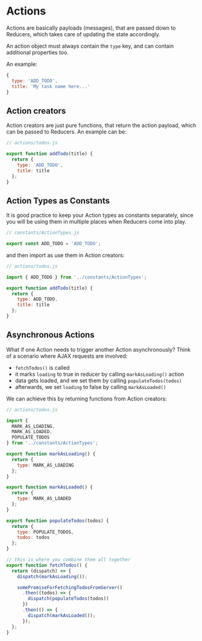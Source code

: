 # Actions

Actions are basically payloads (messages), that are passed down to Reducers, which takes care of updating the state accordingly.

An action object must always contain the `type` key, and can contain additional properties too.

An example:

```js
{
  type: 'ADD_TODO',
  title: 'My task name here...'
}
```

## Action creators

Action creators are just pure functions, that return the action payload, which can be passed to Reducers. An example can be:

```js
// actions/todos.js

export function addTodo(title) {
  return {
    type: 'ADD_TODO',
    title: title
  };
}
```

## Action Types as Constants

It is good practice to keep your Action types as constants separately, since you will be using them in multiple places when Reducers come into play.

```js
// constants/ActionTypes.js

export const ADD_TODO = 'ADD_TODO';
```

and then import as use them in Action creators:

```js
// actions/todos.js

import { ADD_TODO } from '../constants/ActionTypes';

export function addTodo(title) {
  return {
    type: ADD_TODO,
    title: title
  };
}
```

## Asynchronous Actions

What if one Action needs to trigger another Action asynchronously? Think of a scenario where AJAX requests are involved:

* `fetchTodos()` is called
* it marks `loading` to true in reducer by calling `markAsLoading()` action
* data gets loaded, and we set them by calling `populateTodos(todos)`
* afterwards, we set `loading` to false by calling `markAsLoaded()`

We can achieve this by returning functions from Action creators:

```js
// actions/todos.js

import {
  MARK_AS_LOADING,
  MARK_AS_LOADED,
  POPULATE_TODOS
} from '../constants/ActionTypes';

export function markAsLoading() {
  return {
    type: MARK_AS_LOADING
  };
}

export function markAsLoaded() {
  return {
    type: MARK_AS_LOADED
  };
}

export function populateTodos(todos) {
  return {
    type: POPULATE_TODOS,
    todos: todos
  };
}

// this is where you combine them all together
export function fetchTodos() {
  return (dispatch) => {
    dispatch(markAsLoading());

    somePromiseForFetchingTodosFromServer()
      .then((todos) => {
        dispatch(populateTodos(todos))
      })
      .then(() => {
        dispatch(markAsLoaded());
      });
  };
}
```
